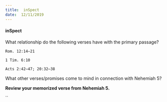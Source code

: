 ```yaml
---
title:  inSpect
date:  12/11/2019
---
```


#### inSpect

What relationship do the following verses have with the primary passage?

`Rom. 12:14–21`

`1 Tim. 6:10`

`Acts 2:42–47; 20:32–38`

What other verses/promises come to mind in connection with Nehemiah 5?

**Review your memorized verse from Nehemiah 5.**

``